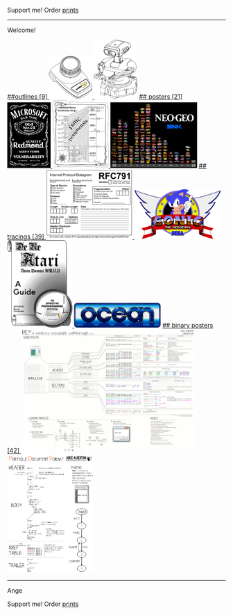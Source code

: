 Support me! Order [prints](http://prints.corkami.com/)

---
Welcome!

<a href="outline/README.md">
##outlines [9]
<img src="outline/AtariCX30.png" width="100"> <img src="outline/rob.png" width="100"></a>

<a href="posters/README.md">
## posters [21]
<img src="posters/MS067OldVuln.png" width="100"> <img src="posters/STM32F40xxx.png" width="130"> <img src="posters/NeoGeo.png" width="200"></a> 

<a href="tracing/README.md">
## tracings [39]
<img src="tracing/rfc791.png" width="200"> <img src="tracing/sonic.png" width="200"> <img src="tracing/DeReAtari.png" width="150"> <img src="tracing/ocean.png" width="200"></a>

<a href="binary/README.md">
## binary posters [42]
<img src="binary/PE101.png" width="400"><img src="binary/PDF.png" width="200"></a>

---
Ange

Support me! Order [prints](http://prints.corkami.com/)
